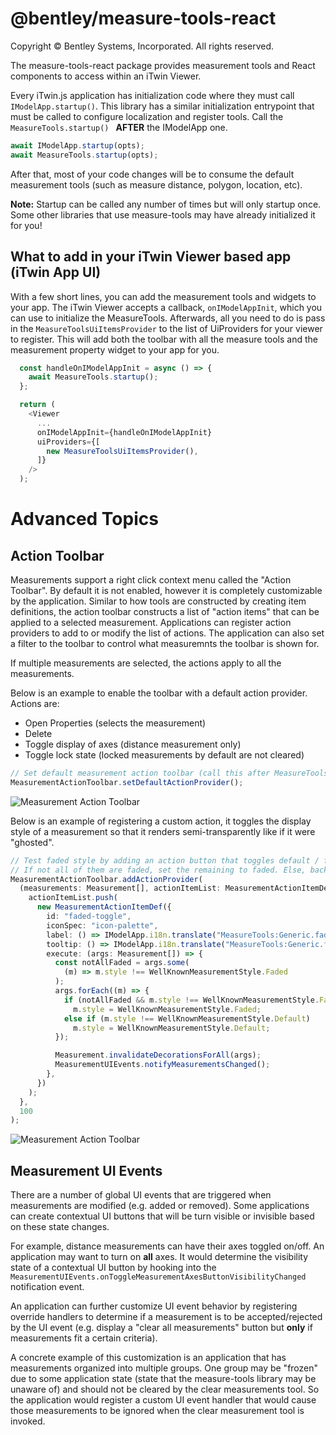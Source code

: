 # @bentley/measure-tools-react

Copyright © Bentley Systems, Incorporated. All rights reserved.

The measure-tools-react package provides measurement tools and React components to access within an iTwin Viewer.

Every iTwin.js application has initialization code where they must call `IModelApp.startup()`. This library has a similar initialization entrypoint that must be called to configure localization and register tools.
Call the `MeasureTools.startup() ` **AFTER** the IModelApp one.

```typescript
await IModelApp.startup(opts);
await MeasureTools.startup(opts);
```

After that, most of your code changes will be to consume the default measurement tools (such as measure distance, polygon, location, etc).

**Note:** Startup can be called any number of times but will only startup once. Some other libraries that use measure-tools may have already initialized it for you!

## What to add in your iTwin Viewer based app (iTwin App UI)

With a few short lines, you can add the measurement tools and widgets to your app. The iTwin Viewer accepts a callback, `onIModelAppInit`, which you can use to initialize the MeasureTools. Afterwards, all you need to do is pass in the `MeasureToolsUiItemsProvider` to the list of UiProviders for your viewer to register. This will add both the toolbar with all the measure tools and the measurement property widget to your app for you.

```typescript
  const handleOnIModelAppInit = async () => {
    await MeasureTools.startup();
  };

  return (
    <Viewer
      ...
      onIModelAppInit={handleOnIModelAppInit}
      uiProviders={[
        new MeasureToolsUiItemsProvider(),
      ]}
    />
  );
```

# Advanced Topics

## Action Toolbar

Measurements support a right click context menu called the "Action Toolbar". By default it is not enabled, however it is completely customizable by the application. Similar to how tools are constructed by creating item definitions,
the action toolbar constructs a list of "action items" that can be applied to a selected measurement. Applications can register action providers to add to or modify the list of actions. The application can also set a filter to the toolbar
to control what measuremnts the toolbar is shown for.

If multiple measurements are selected, the actions apply to all the measurements.

Below is an example to enable the toolbar with a default action provider. Actions are:

- Open Properties (selects the measurement)
- Delete
- Toggle display of axes (distance measurement only)
- Toggle lock state (locked measurements by default are not cleared)

```typescript
// Set default measurement action toolbar (call this after MeasureTools.startup)
MeasurementActionToolbar.setDefaultActionProvider();
```

![Measurement Action Toolbar](https://github.com/imodeljs/viewer-components-react/blob/master/packages/measure-tools/docs/images/MTDocs-ActionToolbar.gif?raw=true)

Below is an example of registering a custom action, it toggles the display style of a measurement so that it renders semi-transparently like if it were "ghosted".

```typescript
// Test faded style by adding an action button that toggles default / faded style
// If not all of them are faded, set the remaining to faded. Else, back to default.
MeasurementActionToolbar.addActionProvider(
  (measurements: Measurement[], actionItemList: MeasurementActionItemDef[]) => {
    actionItemList.push(
      new MeasurementActionItemDef({
        id: "faded-toggle",
        iconSpec: "icon-palette",
        label: () => IModelApp.i18n.translate("MeasureTools:Generic.faded"),
        tooltip: () => IModelApp.i18n.translate("MeasureTools:Generic.faded"),
        execute: (args: Measurement[]) => {
          const notAllFaded = args.some(
            (m) => m.style !== WellKnownMeasurementStyle.Faded
          );
          args.forEach((m) => {
            if (notAllFaded && m.style !== WellKnownMeasurementStyle.Faded)
              m.style = WellKnownMeasurementStyle.Faded;
            else if (m.style !== WellKnownMeasurementStyle.Default)
              m.style = WellKnownMeasurementStyle.Default;
          });

          Measurement.invalidateDecorationsForAll(args);
          MeasurementUIEvents.notifyMeasurementsChanged();
        },
      })
    );
  },
  100
);
```

![Measurement Action Toolbar](https://github.com/imodeljs/viewer-components-react/blob/master/packages/measure-tools/docs/images/MTDocs-ActionToolbar_CustomAction.gif?raw=true)

## Measurement UI Events

There are a number of global UI events that are triggered when measurements are modified (e.g. added or removed). Some applications can create contextual UI buttons that will be turn visible or invisible based on these state changes.

For example, distance measurements can have their axes toggled on/off. An application may want to turn on **all** axes. It would determine the visibility state of a contextual UI button by hooking into the `MeasurementUIEvents.onToggleMeasurementAxesButtonVisibilityChanged`
notification event.

An application can further customize UI event behavior by registering override handlers to determine if a measurement is to be accepted/rejected by the UI event (e.g. display a "clear all measurements" button but **only** if measurements fit a certain criteria).

A concrete example of this customization is an application that has measurements organized into multiple groups. One group may be "frozen" due to some application state (state that the measure-tools library may be unaware of) and should not be cleared by the clear measurements tool.
So the application would register a custom UI event handler that would cause those measurements to be ignored when the clear measurement tool is invoked.
